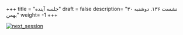 +++
title = "جلسه آینده"
draft = false
description= "نشست ۱۳۶. دوشنبه ۳۰ بهمن"
weight= -1
+++

[![next_session](../../img/next_session.jpg)](../../img/next_session.jpg)
